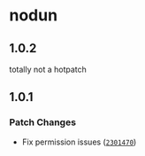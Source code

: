 # nodun

## 1.0.2

totally not a hotpatch

## 1.0.1

### Patch Changes

- Fix permission issues ([`2301470`](https://github.com/paperdave/various/commit/23014702edc9aada86e8099dc03a09881b260b60))
